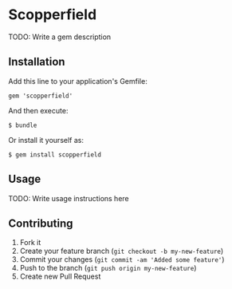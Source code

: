# Scopperfield

TODO: Write a gem description

## Installation

Add this line to your application's Gemfile:

    gem 'scopperfield'

And then execute:

    $ bundle

Or install it yourself as:

    $ gem install scopperfield

## Usage

TODO: Write usage instructions here

## Contributing

1. Fork it
2. Create your feature branch (`git checkout -b my-new-feature`)
3. Commit your changes (`git commit -am 'Added some feature'`)
4. Push to the branch (`git push origin my-new-feature`)
5. Create new Pull Request
